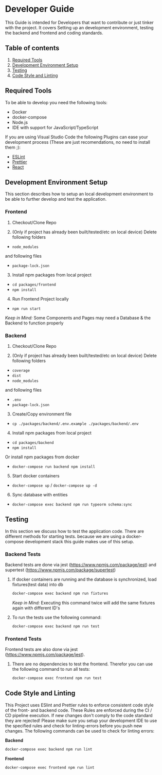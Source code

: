 # Developer Guide

This Guide is intended for Developers that want to contribute or just tinker with the project. It covers Setting up an development environment, testing the backend and frontend and coding standards.

## Table of contents

1. [Required Tools](#required-tools)
2. [Development Environment Setup](#quick-start-guide)
3. [Testing](#architecture)
4. [Code Style and Linting](#project-structure)

## Required Tools

To be able to develop you need the following tools:

- Docker
- docker-compose
- Node.js
- IDE with support for JavaScript/TypeScript

If you are using Visual Studio Code the following Plugins can ease your development process (These are just recomendations, no need to install them ;):

- [ESLint](https://marketplace.visualstudio.com/items?itemName=dbaeumer.vscode-eslint)
- [Prettier](https://marketplace.visualstudio.com/items?itemName=esbenp.prettier-vscode)
- [React](https://marketplace.visualstudio.com/items?itemName=burkeholland.simple-react-snippets)

## Development Environment Setup

This section describes how to setup an local development environment to be able to further develop and test the application.

### Frontend

1. Checkout/Clone Repo

2. (Only if project has already been built/tested/etc on local device) Delete following folders

- `node_modules`

and following files

- `package-lock.json`

3. Install npm packages from local project

- `cd packages/frontend`
- `npm install`

4. Run Frontend Project locally

- `npm run start`

_Keep in Mind:_ Some Components and Pages may need a Database & the Backend to function properly

### Backend

1. Checkout/Clone Repo

2. (Only if project has already been built/tested/etc on local device) Delete following folders

- `coverage`
- `dist`
- `node_modules`

and following files

- `.env`
- `package-lock.json`

3. Create/Copy environment file

- `cp ./packages/backend/.env.example ./packages/backend/.env`

4. Install npm packages from local project

- `cd packages/backend`
- `npm install`

Or install npm packages from docker

- `docker-compose run backend npm install`

5. Start docker containers

- `docker-compose up` / `docker-compose up -d`

6. Sync database with entities

- `docker-compose exec backend npm run typeorm schema:sync`

## Testing

In this section we discuss how to test the application code. There are different methods for starting tests. because we are using a docker-compose development stack this guide makes use of this setup.

### Backend Tests

Backend tests are done via jest (https://www.npmjs.com/package/jest) and supertest (https://www.npmjs.com/package/supertest)

1. If docker containers are running and the database is synchronized, load fixtures(test data) into db

   ```bash
   docker-compose exec backend npm run fixtures
   ```

   _Keep in Mind:_ Executing this command twice will add the same fixtures again with different ID's

2. To run the tests use the following command:

   ```bash
   docker-compose exec backend npm run test
   ```

### Frontend Tests

Frontend tests are also done via jest (https://www.npmjs.com/package/jest).

1. There are no dependencies to test the frontend. Therefor you can use the following command to run all tests:

   ```bash
   docker-compose exec frontend npm run test
   ```

## Code Style and Linting

This Project uses ESlint and Prettier rules to enforce consistent code style of the front- and backend code. These Rules are enforced during the CI / CD pipeline execution. If new changes don't comply to the code standard they are rejected! Please make sure you setup your development IDE to use the specified rules and check for linting-errors before you push new changes. The following commands can be used to check for linting errors:

**Backend**

```bash
docker-compose exec backend npm run lint
```

**Frontend**

```bash
docker-compose exec frontend npm run lint
```
